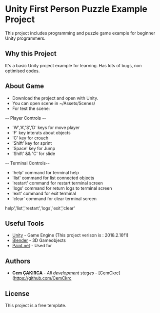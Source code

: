 # Unity First Person Puzzle Example Project

This project includes programming and puzzle game example for beginner Unity programmers.

## Why this Project

It's a basic Unity project example for learning. Has lots of bugs, non optimised codes.

## About Game

- Download the project and open with Unity.
- You can open scene in ~/Assets/Scenes/
- For test the scene:

-- Player Controls --
- 'W','A','S','D' keys for move player
- 'F' key interats about objects
- 'C' key for crouch
- 'Shift' key for sprint
- 'Space' key for Jump
- 'Shift' && 'C' for slide

-- Terminal Controls--
- 'help' command for terminal help
- 'list' command for list connected objects
- 'restart' command for restart terminal screen
- 'logs' command for return logs to terminal screen
- 'exit' command for exit terminal
- 'clear' command for clear terminal screen



help','list','restart','logs','exit','clear'

## Useful Tools

* [Unity](https://unity3d.com/get-unity/download) - Game Engine (This project verison is : 2018.2.16f1)
* [Blender](https://www.blender.org/download/) - 3D Gameobjects
* [Paint.net](https://www.getpaint.net/download.html) - Used for 

## Authors

* **Cem ÇAKIRCA** - *All development stages* - [CemCkrc](https://github.com/CemCkrc

## License

This project is a free template.
